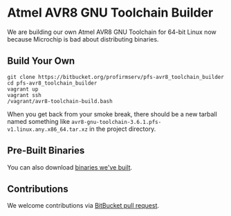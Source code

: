 # Atmel AVR8 GNU Toolchain Builder

We are building our own Atmel AVR8 GNU Toolchain for 64-bit Linux now because Microchip is bad about distributing binaries.

## Build Your Own

```
git clone https://bitbucket.org/profirmserv/pfs-avr8_toolchain_builder
cd pfs-avr8_toolchain_builder
vagrant up
vagrant ssh
/vagrant/avr8-toolchain-build.bash
```

When you get back from your smoke break, there should be a new tarball named something like `avr8-gnu-toolchain-3.6.1.pfs-v1.linux.any.x86_64.tar.xz` in the project directory.

## Pre-Built Binaries

You can also download [binaries we've built](https://bitbucket.org/profirmserv/pfs-avr8_toolchain_builder/downloads).

## Contributions

We welcome contributions via [BitBucket pull request](https://bitbucket.org/profirmserv/pfs-avr8_toolchain_builder/pull-requests/new).
